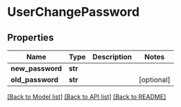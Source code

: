 # UserChangePassword

## Properties
Name | Type | Description | Notes
------------ | ------------- | ------------- | -------------
**new_password** | **str** |  | 
**old_password** | **str** |  | [optional] 

[[Back to Model list]](../README.md#documentation-for-models) [[Back to API list]](../README.md#documentation-for-api-endpoints) [[Back to README]](../README.md)

